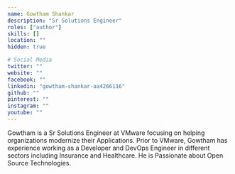 ```yaml
---
name: Gowtham Shankar
description: "Sr Solutions Engineer"
roles: ["author"]
skills: []
location: ""
hidden: true

# Social Media 
twitter: ""
website: ""
facebook: ""
linkedin: "gowtham-shankar-aa4266116"
github: ""
pinterest: ""
instagram: ""
youtube: ""
---
```

<!-- markdownlint-disable MD041-->
Gowtham is a Sr Solutions Engineer at VMware focusing on helping organizations modernize their Applications. Prior to VMware, Gowtham has experience working as a Developer and DevOps Engineer in different sectors including Insurance and Healthcare. He is Passionate about Open Source Technologies.

<!--more-->
